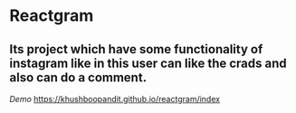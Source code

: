 # Reactgram
## Its project which have some functionality of instagram like in this user can like the crads and also can do a comment.
*Demo*
https://khushboopandit.github.io/reactgram/index 

